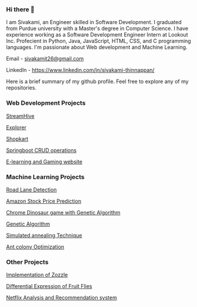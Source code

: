 ### Hi there 👋

I am Sivakami, an Engineer skilled in Software Development. I graduated from Purdue university with a Master's degree in Computer Science. I have experience working as a Software Development Engineer Intern at Lookout Inc. Profecient in Python, Java, JavaScript, HTML, CSS, and C programming languages. I'm passionate about Web development and Machine Learning. 

Email - sivakamit26@gmail.com

LinkedIn - https://www.linkedin.com/in/sivakami-thinnappan/

Here is a brief summary of my github profile. Feel free to explore any of my repositories.

### Web Development Projects

[StreamHive](https://github.com/sivakamit/StreamHive)

[Explorer](https://github.com/sivakamit/Explorer_app)

[Shopkart](https://github.com/sivakamit/Shopkart)

[Springboot CRUD operations](https://github.com/sivakamit/SpringBoot-CRUD-operations)

[E-learning and Gaming website](https://github.com/sivakamit/software_engineering_project)

### Machine Learning Projects

[Road Lane Detection](https://github.com/sivakamit/Road_lane_detection)

[Amazon Stock Price Prediction](https://github.com/sivakamit/Stock_prediction)

[Chrome Dinosaur game with Genetic Algorithm](https://github.com/sivakamit/Chrome-dinosaur-game-with-Genetic-algorithm)

[Genetic Algorithm](https://github.com/sivakamit/Genetic_algorithm_TSP)

[Simulated annealing Technique](https://github.com/sivakamit/simulated_annealing_TSP)

[Ant colony Optimization](https://github.com/sivakamit/Ant_colony_optimization_TSP)

### Other Projects

[Implementation of Zozzle](https://github.com/sivakamit/Implementation_of_Zozzle)

[Differential Expression of Fruit Flies](https://github.com/sivakamit/Differential_Expression_of_Fruit_Flies)

[Netflix Analysis and Recommendation system](https://github.com/sivakamit/Netflix_Analysis_and_Recommendation_system)
<!--
**sivakamit/sivakamit** is a ✨ _special_ ✨ repository because its `README.md` (this file) appears on your GitHub profile.

Here are some ideas to get you started:

- 🔭 I’m currently working on ...
- 🌱 I’m currently learning ...
- 👯 I’m looking to collaborate on ...
- 🤔 I’m looking for help with ...
- 💬 Ask me about ...
- 📫 How to reach me: ...
- 😄 Pronouns: ...
- ⚡ Fun fact: ...
-->
